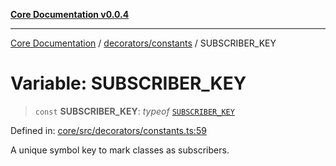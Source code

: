 [**Core Documentation v0.0.4**](../../../README.md)

***

[Core Documentation](../../../modules.md) / [decorators/constants](../README.md) / SUBSCRIBER\_KEY

# Variable: SUBSCRIBER\_KEY

> `const` **SUBSCRIBER\_KEY**: *typeof* [`SUBSCRIBER_KEY`](SUBSCRIBER_KEY.md)

Defined in: [core/src/decorators/constants.ts:59](https://github.com/stonemjs/core/blob/4b1b931e44a5db2600109fa7ae2a8b532ed77730/src/decorators/constants.ts#L59)

A unique symbol key to mark classes as subscribers.
